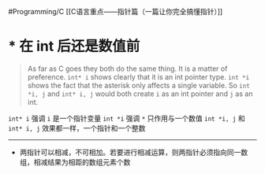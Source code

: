 #Programming/C
[[C语言重点——指针篇（一篇让你完全搞懂指针）]]
# * 在 int 后还是数值前
> As far as C goes they both do the same thing. It is a matter of preference. `int* i` shows clearly that it is an int pointer type. `int *i` shows the fact that the asterisk only affects a single variable. So `int *i, j` and `int* i, j` would both create `i` as an int pointer and `j` as an int.

`int* i` 强调 `i` 是一个指针变量
`int *i` 强调 `*` 只作用与一个数值
`int *i, j` 和 `int* i, j` 效果都一样，一个指针和一个整数
___
- 两指针可以相减，不可相加。若要进行相减运算，则两指针必须指向同一数组，相减结果为相距的数组元素个数